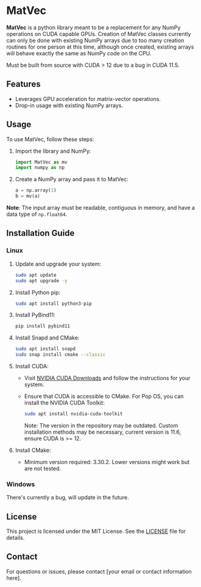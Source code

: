 # MatVec

**MatVec** is a python library meant to be a replacement for any NumPy operations on CUDA capable GPUs. Creation of MatVec classes currently can only be done with existing NumPy arrays due to too many creation routines for one person at this time, although once created, existing arrays will behave exactly the same as NumPy code on the CPU. 

Must be built from source with CUDA > 12 due to a bug in CUDA 11.5.

## Features

- Leverages GPU acceleration for matrix-vector operations.
- Drop-in usage with existing NumPy arrays.

## Usage

To use MatVec, follow these steps:

1. Import the library and NumPy:

    ```python
    import MatVec as mv
    import numpy as np
    ```

2. Create a NumPy array and pass it to MatVec:

    ```python
    a = np.array(1)
    b = mv(a)
    ```

**Note**: The input array must be readable, contiguous in memory, and have a data type of `np.float64`.

## Installation Guide

### Linux

1. Update and upgrade your system:

    ```bash
    sudo apt update
    sudo apt upgrade -y
    ```

2. Install Python pip:

    ```bash
    sudo apt install python3-pip
    ```

3. Install PyBind11:

    ```bash
    pip install pybind11
    ```

4. Install Snapd and CMake:

    ```bash
    sudo apt install snapd
    sudo snap install cmake --classic
    ```

5. Install CUDA:

    - Visit [NVIDIA CUDA Downloads](https://developer.nvidia.com/cuda-downloads) and follow the instructions for your system.
    - Ensure that CUDA is accessible to CMake. For Pop OS, you can install the NVIDIA CUDA Toolkit:

        ```bash
        sudo apt install nvidia-cuda-toolkit
        ```

        Note: The version in the repository may be outdated. Custom installation methods may be necessary, current version is 11.6, ensure CUDA is >= 12.

6. Install CMake:

    - Minimum version required: 3.30.2. Lower versions might work but are not tested.

### Windows

There's currently a bug, will update in the future.

## License

This project is licensed under the MIT License. See the [LICENSE](LICENSE) file for details.

## Contact

For questions or issues, please contact [your email or contact information here].

